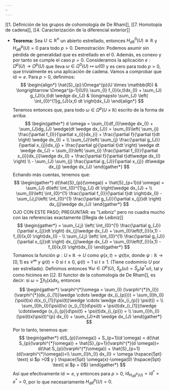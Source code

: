 ```yaml
---
~
---
```

[[1. Definición de los grupos de cohomología de De Rham]], [[7. Homotopía de cadena]], [[4. Caracterización de la diferencial exterior]]

- **Teorema:** Sea $U \subseteq \mathbb{R}^{n}$ un abierto estrellado, entonces $H_{dR}^{0}(U)\cong\mathbb{R}$ y $H^{p}_{dR}(U)=0$ para todo $p >0$.
	Demostración: Podemos asumir sin pérdida de generalidad que es estrellado en el 0. Además, es conexo y por tanto se cumple el caso $p=0$. Consideramos la aplicación $e:\Omega^{p}(U) \longrightarrow \Omega^{p}(U)$ que lleva $\omega \in \Omega^{0}(U) \mapsto \omega(0)$ y es cero para todo $p>0$, que trivialmente es una aplicación de cadena. Vamos a comprobar que $\mathrm{id} \simeq e$. 
	Para $p>0$, definimos:$$
\begin{align*}
\hat{S}_{p}:\Omega^{p}(U \times \mathbb{R}) & \longrightarrow \Omega^{p-1}(U)\\
\sum_{I} f_{I}(x,t)dx_{I} + \sum_{J} g_{J}(x,t)dt \wedge dx_{J} & \longmapsto \sum_{J} \left( \int_{0}^{1}g_{J}(x,t) dt \right)dx_{J} 
\end{align*}
$$Tenemos entonces que, para todo $\omega \in \Omega^{p}(U \times \mathbb{R})$ escrito de la forma de arriba:$$
\begin{gather*}
d \omega = \sum_{I}df_{I}\wedge dx_{I} + \sum_{J}dg_{J} \wedge(dt \wedge dx_{J}) = \sum_{I}\left( \sum_{i} \frac{\partial f_{I}}{\partial x_{i}}dx_{i} + \frac{\partial f}{\partial t}dt \right) \wedge dx_{I} + \\ \sum_{J}\left( \sum_{j} \frac{\partial g_{J}}{\partial x_{j}}dx_{j} + \frac{\partial g}{\partial t}dt \right) \wedge dt \wedge dx_{J} = \sum_{I}\left( \sum_{i} \frac{\partial f_{I}}{\partial x_{i}}dx_{i}\wedge dx_{I} + \frac{\partial f}{\partial t}dt\wedge dx_{I} \right) \\ - \sum_{J} \sum_{j} \frac{\partial g_{J}}{\partial x_{j}} dt\wedge dx_{j} \wedge dx_{J}
\end{gather*}
$$Echando más cuentas, tenemos que:$$
\begin{gather*}
d(\hat{S}_{p}(\omega)) + \hat{S}_{p+1}(d \omega) = \sum_{J} d\left( \int_{0}^{1}g_{J} dt \right)\wedge dx_{J} + \\ \sum_{I}\left( \int_{0}^{1} \frac{\partial f_{I}}{\partial t}dt \right)dx_{I} -
\sum_{J,j}\left( \int_{0}^{1} \frac{\partial g_{J}}{\partial x_{j}}dt \right) dx_{j}\wedge dx_{J} 
\end{gather*}
$$OJO CON ESTE PASO; PREGUNTAR: es "Leibniz" pero no cuadra mucho con las referencias exactamente [[Regla de Leibniz]] $$
\begin{gather*}
= \sum_{J,j} \left( \int_{0}^{1} \frac{\partial g_{J}}{\partial x_{j}}dt \right) dx_{j}\wedge dx_{J} + \sum_{I}\left(f_{I}(x,1) - f_{I}(x,0) \right)dx_{I} - \\ \sum_{J,j} \left( \int_{0}^{1} \frac{\partial g_{J}}{\partial x_{j}}dt \right) dx_{j}\wedge dx_{J} = \sum_{I}\left(f_{I}(x,1) - f_{I}(x,0) \right)dx_{I}
\end{gather*}
$$Tomamos la función $\varphi:U\times \mathbb{R} \longrightarrow U$ como $\varphi(x,t)=\psi(t)x$, donde $\psi:\mathbb{R}\longrightarrow [0,1]$ es $\mathcal{C}^{\infty}$ y $\psi(t)=0$ si $t \leq 0$, $\psi(t)=1$ si $t \geq 1$. (Tiene codominio $U$ por ser estrellado). Definimos entonces $\forall \omega \in \Omega^{p}(U)$, $S_{p}(\omega) = \hat{S}_{p}(\varphi^{*}\omega)$, tal y como hicimos en [[2. El functor de la cohomología de De Rham]], es decir: si $\omega=\sum h_{I}(x)dx_{I}$, entonces $$
\begin{gather*}
\varphi^{*}\omega = \sum_{I} (\varphi^{*}h_{I})(\varphi^{*}(dx_{i_{1}}\wedge \cdots \wedge dx_{i_{p}})) = \sum_{I}h_{I}(\psi(t)x) d(x_{i_{1}}\psi(t))\wedge \cdots \wedge d(x_{i_{p}} \psi(t)) = \\
\sum_{I}h_{I}(\psi(t)x) (x_{i_{1}}d\psi(t) + \psi(t)dx_{i_{1}})\wedge \cdots\wedge (x_{i_{p}}d\psi(t) + \psi(t)dx_{i_{p}}) = \\
\sum_{I}h_{I}(\psi(t)x)\psi(t)^{p} dx_{I} + \sum_{J}*dt \wedge dx_{J}
\end{gather*}
$$Por lo tanto, tenemos que: $$
\begin{gather*}
d(S_{p}(\omega)) + S_{p+1}(d \omega) = d(\hat S_{p}(\varphi^{*}\omega)) + \hat{S}_{p+1}(\varphi^{*}(d \omega))= d(\hat S_{p}(\varphi^{*}\omega)) + \hat{S}_{p+1}(d(\varphi^{*}\omega))=\\
\sum_{I}h_{I} dx_{I} = \omega \hspace{5pt} \text{ si $p >0$ y } \hspace{5pt} \omega(x)-\omega(0) \hspace{5pt} \text{ si $p = 0$} 
\end{gather*}
$$Así que efectivamente $\mathrm{id}\simeq e$, y entonces para $p>0$, $\mathrm{id}_{H_{dR}^{p}(U)} = \mathrm{id}^{*}= e^{*} = 0$, por lo que necesariamente $H_{dR}^{p}(U)=0$.